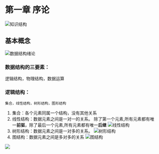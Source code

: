 # 第一章 序论

![知识结构](https://github.com/nilshao/cpp-notebook/raw/master/data_structure/chapter01/images/知识结构.png)

## 基本概念

![数据结构绪论](https://github.com/nilshao/cpp-notebook/raw/master/data_structure/images/数据结构绪论.png)

### 数据结构的三要素：

逻辑结构，物理结构，数据运算

### 逻辑结构：

    集合，线性结构，树形结构，图形结构

1. 集合：各个元素同属一个结构，没有其他关系
2. 线性结构：数据元素之间是一对一的关系。 除了第一个元素,所有元素都有唯一**前驱**，除了最后一个元素,所有元素都有唯一**后继**
![线性结构](https://github.com/nilshao/cpp-notebook/raw/master/data_structure/images/线性结构.png)
3. 树形结构：数据元素之间是一对多的关系。
![树形结构](https://github.com/nilshao/cpp-notebook/raw/master/data_structure/images/树形结构.png)
4. 图结构：数据元素之间是多对多的关系
![图结构](https://github.com/nilshao/cpp-notebook/raw/master/data_structure/images/图结构.png)

![](https://github.com/nilshao/cpp-notebook/raw/master/data_structure/images/.png)